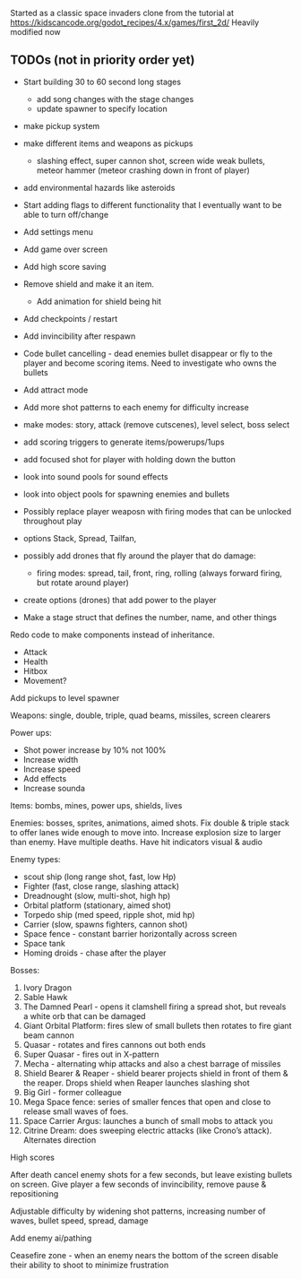 Started as a classic space invaders clone from the tutorial  at https://kidscancode.org/godot_recipes/4.x/games/first_2d/
Heavily modified now

TODOs (not in priority order yet)
-----
- Start building 30 to 60 second long stages
    - add song changes with the stage changes
    - update spawner to specify location
- make pickup system
- make different items and weapons as pickups
  - slashing effect, super cannon shot, screen wide weak bullets, meteor hammer (meteor crashing down in front of player)

- add environmental hazards like asteroids

- Start adding flags to different functionality that I eventually want to be able to turn off/change

- Add settings menu

- Add game over screen

- Add high score saving

- Remove shield and make it an item. 
  - Add animation for shield being hit 
 
- Add checkpoints / restart

- Add invincibility after respawn

- Code bullet cancelling - dead enemies bullet disappear or fly to the player and become scoring items. Need to investigate who owns the bullets

- Add attract mode

- Add more shot patterns to each enemy for difficulty increase

- make modes: story, attack (remove cutscenes), level select, boss select

- add scoring triggers to generate items/powerups/1ups

- add focused shot for player with holding down the button

- look into sound pools for sound effects
- look into object pools for spawning enemies and bullets

- Possibly replace player weaposn with firing modes that can be unlocked throughout play
 - options Stack, Spread, Tailfan, 

 - possibly add drones that fly around the player that do damage:
    - firing modes: spread, tail, front, ring, rolling (always forward firing, but rotate around player)


- create options (drones) that add power to the player

 - Make a stage struct that defines the number, name, and other things

Redo code to make components instead of inheritance.
- Attack
- Health
- Hitbox
- Movement?


Add pickups to level spawner

Weapons: single, double, triple, quad beams, missiles, screen clearers

Power ups:
- Shot power increase by 10% not 100%
- Increase width
- Increase speed
- Add effects
- Increase sounda

Items: bombs, mines, power ups, shields, lives

Enemies: bosses, sprites, animations, aimed shots. Fix double & triple stack to offer lanes wide enough to move into. Increase explosion size to larger than enemy. Have multiple deaths. Have hit indicators visual & audio

Enemy types:
- scout ship (long range shot, fast, low Hp)
- Fighter (fast, close range, slashing attack)
- Dreadnought (slow, multi-shot, high hp)
- Orbital platform (stationary, aimed shot)
- Torpedo ship (med speed, ripple shot, mid hp)
- Carrier (slow, spawns fighters, cannon shot)
- Space fence - constant barrier horizontally across screen
- Space tank
- Homing droids - chase after the player

Bosses:
1. Ivory Dragon
2. Sable Hawk
3. The Damned Pearl - opens it clamshell firing a spread shot, but reveals a white orb that can be damaged
4. Giant Orbital Platform: fires slew of small bullets then rotates to fire giant beam cannon
5. Quasar - rotates and fires cannons out both ends
6. Super Quasar - fires out in X-pattern
7. Mecha - alternating whip attacks and also a chest barrage of missiles
8. Shield Bearer & Reaper - shield bearer projects shield in front of them & the reaper. Drops shield when Reaper launches slashing shot
9. Big Girl - former colleague
10. Mega Space fence: series of smaller fences that open and close to release small waves of foes.
11. Space Carrier Argus: launches a bunch of small mobs to attack you
12. Citrine Dream: does sweeping electric attacks (like Crono’s attack). Alternates direction

High scores


After death cancel enemy shots for a few seconds, but leave existing bullets on screen. Give player a few seconds of invincibility, remove pause & repositioning

Adjustable difficulty by widening shot patterns, increasing number of waves, bullet speed, spread, damage

Add enemy ai/pathing

Ceasefire zone - when an enemy nears the bottom of the screen disable their ability to shoot to minimize frustration
